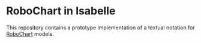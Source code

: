 # RoboChart in Isabelle

This repository contains a prototype implementation of a textual notation for [RoboChart](https://www.cs.york.ac.uk/robostar/) models.
